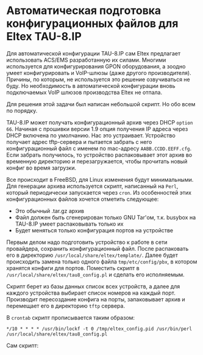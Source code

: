 # Автоматическая подготовка конфигурационных файлов для Eltex TAU-8.IP

Для автоматической конфигурации TAU-8.IP сам Eltex предлагает использовать ACS/EMS разработанную их силами. Многими используется для конфигурирования GPON оборудования, а зоодно умеет конфигурировать и VoIP-шлюзы (даже другого производителя). Причины, по которым, не используется это решение озвучиваться не буду. Но необходимость в автоматической конфигурации вновь подключаемых VoIP шлюзов производства Eltex не отпала.

Для решения этой задачи был написан небольшой скрипт. Но обо всем по порядку.

TAU-8.IP может получать конфигурационный архив через DHCP `option 66`. Начиная с прошивки версии 1.9 опция получения IP адреса через DHCP включена по умолчанию. Нас это устраивает. Устройство получает адрес tftp-сервера и пытается забрать с него конфигурационный файл с именем по mac-адресу `AABB.CCDD.EEFF.cfg`. Если забрать получилось, то устройство распаковывает этот архив во временную директорию и перезагружается, чтобы прочитать новый конфиг во время загрузки.

Все происходит в FreeBSD, для Linux изменения будут минимальными. Для генерации архива используется скрипт, написанный на `Perl`, который периодически запускается через `cron`. Из особенностей этих конфигурационных файлов хочется отметить следующее:

- Это обычный .tar.gz архив
- Файл должен быть сгенерирован только GNU Tar'ом, т.к. busybox на TAU-8.IP умеет распаковывать только их
- Будет меняться только конфигурация портов на устройстве

Первым делом надо подготовить устройство к работе в сети провайдера, сохранить конфигурационный файл. После распаковать его в директорию `/usr/local/share/eltex/template/`. Далее будет происходить замена только одного файла `tmp/etc/config/pbx`, в котором хранятся конфиги для портов. Поместить скрипт в `/usr/local/share/eltex/tau8_config.pl` и сделать его исполняемым.

Скрипт берет из базы данных список всех устройств, а далее для каждого устройства выбирает список номеров на каждый порт. Производит пересоздание конфига на порты, запаковывает архив и перемещает его в директорию `tftp` сервера.

В `crontab` скрипт прописывается таким образом:

    */10 * * * * /usr/bin/lockf -t 0 /tmp/eltex_config.pid /usr/bin/perl /usr/local/share/eltex/tau8_config.pl

Сам скрипт:

<script src="https://gist.github.com/sattellite/98f76ac57c87d35fd141.js"></script>
